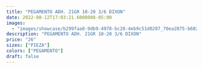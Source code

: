 ```yaml
---
title: "PEGAMENTO ADH. 21GR 10-20 3/6 DIXON"
date: 2022-08-12T17:03:21.6008088-05:00
images:
  - "images/showcase/b299faa8-9db9-4978-bc28-4eb9c51d0287_70ea2875-b602-45d6-b6ba-1301862b726f.webp"
description: "PEGAMENTO ADH. 21GR 10-20 3/6 DIXON"
price: "26"
sizes: ["PIEZA"]
colors: ["PEGAMENTO"]
draft: false
---
```

